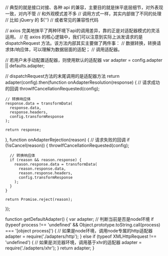 // 典型的就是接口对接、各种 api 的兼容，主要目的就是抹平底层细节，对外表现一致，对内不管
// 和外观模式差不多
// 调用方式一样，其实内部做了不同的处理
// 比如 jQuery 的 $('')
// 或者常见的兼容性代码

// axios 完美地抹平了两种环境下api的调用差异，靠的正是对适配器模式的灵活运用。
// 在 axios 的核心逻辑中，我们可以注意到实际上派发请求的是 dispatchRequest 方法。该方法内部其实主要做了两件事：
// 数据转换，转换请求体/响应体，可以理解为数据层面的适配；
// 调用适配器。


// 若用户未手动配置适配器，则使用默认的适配器
var adapter = config.adapter || defaults.adapter;
  
  // dispatchRequest方法的末尾调用的是适配器方法
  return adapter(config).then(function onAdapterResolution(response) {
    // 请求成功的回调
    throwIfCancellationRequested(config);

    // 转换响应体
    response.data = transformData(
      response.data,
      response.headers,
      config.transformResponse
    );

    return response;
  }, function onAdapterRejection(reason) {
    // 请求失败的回调
    if (!isCancel(reason)) {
      throwIfCancellationRequested(config);

      // 转换响应体
      if (reason && reason.response) {
        reason.response.data = transformData(
          reason.response.data,
          reason.response.headers,
          config.transformResponse
        );
      }
    }

    return Promise.reject(reason);
  });

  function getDefaultAdapter() {
    var adapter;
    // 判断当前是否是node环境
    if (typeof process !== 'undefined' && Object.prototype.toString.call(process) === '[object process]') {
      // 如果是node环境，调用node专属的http适配器
      adapter = require('./adapters/http');
    } else if (typeof XMLHttpRequest !== 'undefined') {
      // 如果是浏览器环境，调用基于xhr的适配器
      adapter = require('./adapters/xhr');
    }
    return adapter;
  }